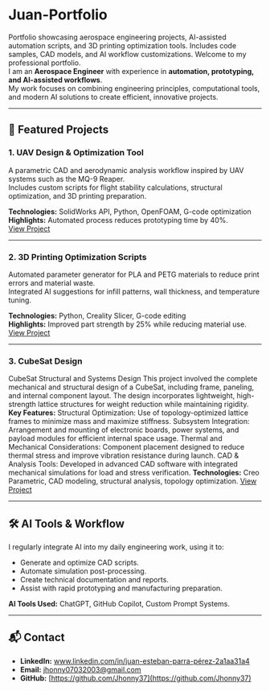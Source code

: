 # Juan-Portfolio
Portfolio showcasing aerospace engineering projects, AI-assisted automation scripts, and 3D printing optimization tools. Includes code samples, CAD models, and AI workflow customizations.
Welcome to my professional portfolio.  
I am an **Aerospace Engineer** with experience in **automation, prototyping, and AI-assisted workflows**.  
My work focuses on combining engineering principles, computational tools, and modern AI solutions to create efficient, innovative projects.

---

## 📂 Featured Projects

### 1. UAV Design & Optimization Tool
A parametric CAD and aerodynamic analysis workflow inspired by UAV systems such as the MQ-9 Reaper.  
Includes custom scripts for flight stability calculations, structural optimization, and 3D printing preparation.  

**Technologies:** SolidWorks API, Python, OpenFOAM, G-code optimization  
**Highlights:** Automated process reduces prototyping time by 40%.  
[View Project](https://github.com/Jhonny37/Juan-Portfolio/tree/main/UAV-Design)

---


### 2. 3D Printing Optimization Scripts
Automated parameter generator for PLA and PETG materials to reduce print errors and material waste.  
Integrated AI suggestions for infill patterns, wall thickness, and temperature tuning.

**Technologies:** Python, Creality Slicer, G-code editing  
**Highlights:** Improved part strength by 25% while reducing material use.  
[View Project](https://github.com/Jhonny37/Juan-Portfolio/tree/main/Parameters-PLA) 

---

### 3. CubeSat Design
CubeSat Structural and Systems Design
This project involved the complete mechanical and structural design of a CubeSat, including frame, paneling, and internal component layout. The design incorporates lightweight, high-strength lattice structures for weight reduction while maintaining rigidity.
**Key Features:**
Structural Optimization: Use of topology-optimized lattice frames to minimize mass and maximize stiffness.
Subsystem Integration: Arrangement and mounting of electronic boards, power systems, and payload modules for efficient internal space usage.
Thermal and Mechanical Considerations: Component placement designed to reduce thermal stress and improve vibration resistance during launch.
CAD & Analysis Tools: Developed in advanced CAD software with integrated mechanical simulations for load and stress verification.
**Technologies:** Creo Parametric, CAD modeling, structural analysis, topology optimization.
[View Project](https://github.com/Jhonny37/Juan-Portfolio/tree/main/UAV-Design)

---


## 🛠 AI Tools & Workflow
I regularly integrate AI into my daily engineering work, using it to:
- Generate and optimize CAD scripts.
- Automate simulation post-processing.
- Create technical documentation and reports.
- Assist with rapid prototyping and manufacturing preparation.

**AI Tools Used:** ChatGPT, GitHub Copilot, Custom Prompt Systems.

---

## 📬 Contact
- **LinkedIn:** www.linkedin.com/in/juan-esteban-parra-pérez-2a1aa31a4
- **Email:** jhonny07032003@gmail.com
- **GitHub:** [https://github.com/Jhonny37](https://github.com/Jhonny37)
